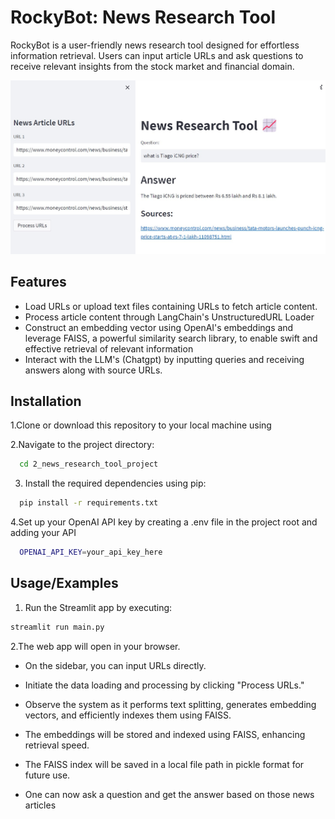 
# RockyBot: News Research Tool 

RockyBot is a user-friendly news research tool designed for effortless information retrieval. Users can input article URLs and ask questions to receive relevant insights from the stock market and financial domain.

![](rockybot.jpg)

## Features

- Load URLs or upload text files containing URLs to fetch article content.
- Process article content through LangChain's UnstructuredURL Loader
- Construct an embedding vector using OpenAI's embeddings and leverage FAISS, a powerful similarity search library, to enable swift and effective retrieval of relevant information
- Interact with the LLM's (Chatgpt) by inputting queries and receiving answers along with source URLs.


## Installation

1.Clone or download this repository to your local machine using

2.Navigate to the project directory:

```bash
  cd 2_news_research_tool_project
```
3. Install the required dependencies using pip:

```bash
  pip install -r requirements.txt
```
4.Set up your OpenAI API key by creating a .env file in the project root and adding your API

```bash
  OPENAI_API_KEY=your_api_key_here
```
## Usage/Examples

1. Run the Streamlit app by executing:
```bash
streamlit run main.py

```

2.The web app will open in your browser.

- On the sidebar, you can input URLs directly.

- Initiate the data loading and processing by clicking "Process URLs."

- Observe the system as it performs text splitting, generates embedding vectors, and efficiently indexes them using FAISS.

- The embeddings will be stored and indexed using FAISS, enhancing retrieval speed.

- The FAISS index will be saved in a local file path in pickle format for future use.

- One can now ask a question and get the answer based on those news articles

